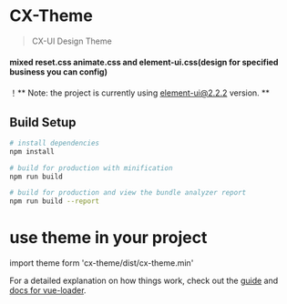 # CX-Theme
> CX-UI Design Theme

#### mixed reset.css animate.css and element-ui.css(design for specified business you can config)


！** Note: the project is currently using element-ui@2.2.2 version. **

## Build Setup

``` bash
# install dependencies
npm install

# build for production with minification
npm run build

# build for production and view the bundle analyzer report
npm run build --report
```
# use theme in your project
import theme form 'cx-theme/dist/cx-theme.min'


For a detailed explanation on how things work, check out the [guide](http://vuejs-templates.github.io/webpack/) and [docs for vue-loader](http://vuejs.github.io/vue-loader).
